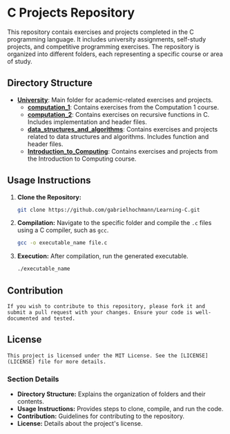 # C Projects Repository

This repository contais exercises and projects completed in the C programming language. It includes university assignments, self-study projects, and competitive programming exercises. The repository is organized into different folders, each representing a specific course or area of study.

## Directory Structure

- **[University](University)**: Main folder for academic-related exercises and projects.
  - **[computation_1](University/computation_1)**: Contains exercises from the Computation 1 course.
  - **[computation_2](University/computation_2)**: Contains exercises on recursive functions in C. Includes implementation and header files.
  - **[data_structures_and_algorithms](University/data_structures_and_algorithms)**: Contains exercises and projects related to data structures and algorithms. Includes function and header files.
  - **[Introduction_to_Computing](University/Introduction_to_Computing)**: Contains exercises and projects from the Introduction to Computing course.

## Usage Instructions

1. **Clone the Repository:**
   ```bash
   git clone https://github.com/gabrielhochmann/Learning-C.git

2. **Compilation:**
    Navigate to the specific folder and compile the `.c` files using a C compiler, such as `gcc`.
    ```bash
    gcc -o executable_name file.c

3. **Execution:**
    After compilation, run the generated executable.
    ```bash
    ./executable_name

## Contribution

    If you wish to contribute to this repository, please fork it and submit a pull request with your changes. Ensure your code is well-documented and tested.

## License
    This project is licensed under the MIT License. See the [LICENSE](LICENSE) file for more details.

### **Section Details**

- **Directory Structure:** Explains the organization of folders and their contents.
- **Usage Instructions:** Provides steps to clone, compile, and run the code.
- **Contribution:** Guidelines for contributing to the repository.
- **License:** Details about the project's license.   
